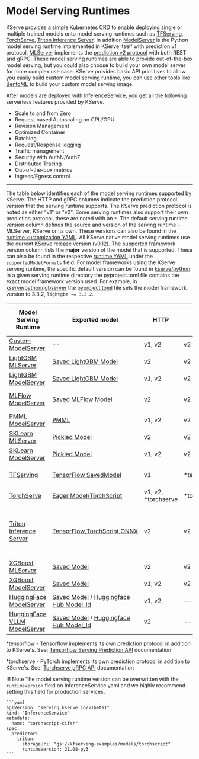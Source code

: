# Model Serving Runtimes

KServe provides a simple Kubernetes CRD to enable deploying single or multiple trained models onto model serving runtimes such as [TFServing](https://www.tensorflow.org/tfx/guide/serving),
[TorchServe](https://pytorch.org/serve/server.html), [Triton Inference Server](https://docs.nvidia.com/deeplearning/triton-inference-server/user-guide/docs).
In addition [ModelServer](https://github.com/kserve/kserve/tree/master/python/kserve/kserve) is the Python model serving runtime implemented in KServe itself with prediction v1 protocol,
[MLServer](https://github.com/SeldonIO/MLServer) implements the [prediction v2 protocol](https://github.com/kserve/kserve/tree/master/docs/predict-api/v2) with both REST and gRPC.
These model serving runtimes are able to provide out-of-the-box model serving, but you could also choose to build your own model server for more complex use case.
KServe provides basic API primitives to allow you easily build custom model serving runtime, you can use other tools like [BentoML](https://docs.bentoml.org/en/latest) to build your custom model serving image.

After models are deployed with InferenceService, you get all the following serverless features provided by KServe.

- Scale to and from Zero
- Request based Autoscaling on CPU/GPU
- Revision Management
- Optimized Container
- Batching
- Request/Response logging
- Traffic management
- Security with AuthN/AuthZ
- Distributed Tracing
- Out-of-the-box metrics
- Ingress/Egress control


---

The table below identifies each of the model serving runtimes supported by KServe. The HTTP and gRPC columns indicate the prediction protocol version that the serving runtime supports.
The KServe prediction protocol is noted as either "v1" or "v2". Some serving runtimes also support their own prediction protocol, these are noted with an `*`. 
The default serving runtime version column defines the source and version of the serving runtime - MLServer, KServe or its own. 
These versions can also be found in the [runtime kustomization YAML](https://github.com/kserve/kserve/blob/master/config/runtimes/kustomization.yaml). 
All KServe native model serving runtimes use the current KServe release version (v0.12). The supported framework version column lists the **major** version of the model that is supported. 
These can also be found in the respective [runtime YAML](https://github.com/kserve/kserve/tree/master/config/runtimes) under the `supportedModelFormats` field. 
For model frameworks using the KServe serving runtime, the specific default version can be found in [kserve/python](https://github.com/kserve/kserve/tree/master/python). 
In a given serving runtime directory the pyproject.toml file contains the exact model framework version used. For example, in [kserve/python/lgbserver](https://github.com/kserve/kserve/tree/master/python/lgbserver) the [pyproject.toml](https://github.com/kserve/kserve/blob/master/python/lgbserver/pyproject.toml) file sets the model framework version to 3.3.2, `lightgbm ~= 3.3.2`.

| Model Serving Runtime                                                                                 | Exported model                                                                                                                                                                                 | HTTP                | gRPC        | Default Serving Runtime Version                                              | Supported Framework (Major) Version(s)                                                                                                                    | Examples                                          |
|-------------------------------------------------------------------------------------------------------|------------------------------------------------------------------------------------------------------------------------------------------------------------------------------------------------|---------------------|-------------|------------------------------------------------------------------------------|-----------------------------------------------------------------------------------------------------------------------------------------------------------|---------------------------------------------------|
| [Custom ModelServer](https://github.com/kserve/kserve/tree/master/python/kserve/kserve)               | --                                                                                                                                                                                             | v1, v2              | v2          | --                                                                           | --                                                                                                                                                        | [Custom Model](custom/custom_model/README.md)     |
| [LightGBM MLServer](https://mlserver.readthedocs.io/en/latest/runtimes/lightgbm.html)                 | [Saved LightGBM Model](https://lightgbm.readthedocs.io/en/latest/pythonapi/lightgbm.Booster.html#lightgbm.Booster.save_model)                                                                  | v2                  | v2          | v1.3.2 (MLServer)                                                            | 3                                                                                                                                                         | [LightGBM Iris V2](./lightgbm/README.md)          |
| [LightGBM ModelServer](https://github.com/kserve/kserve/tree/master/python/lgbserver)                 | [Saved LightGBM Model](https://lightgbm.readthedocs.io/en/latest/pythonapi/lightgbm.Booster.html#lightgbm.Booster.save_model)                                                                  | v1, v2              | v2          | v0.12 (KServe)                                                               | 3                                                                                                                                                         | [LightGBM Iris](./lightgbm/README.md)             |
| [MLFlow ModelServer](https://docs.seldon.io/projects/seldon-core/en/latest/servers/mlflow.html)       | [Saved MLFlow Model](https://www.mlflow.org/docs/latest/python_api/mlflow.sklearn.html#mlflow.sklearn.save_model)                                                                              | v2                  | v2          | v1.3.2 (MLServer)                                                            | 1                                                                                                                                                         | [MLFLow wine-classifier](./mlflow/v2/README.md)   |
| [PMML ModelServer](https://github.com/kserve/kserve/tree/master/python/pmmlserver)                    | [PMML](http://dmg.org/pmml/v4-4-1/GeneralStructure.html)                                                                                                                                       | v1, v2              | v2          | v0.12 (KServe)                                                               | 3, 4 ([PMML4.4.1](https://github.com/autodeployai/pypmml))                                                                                                | [SKLearn PMML](./pmml/README.md)                  |
| [SKLearn MLServer](https://github.com/SeldonIO/MLServer)                                              | [Pickled Model](https://scikit-learn.org/stable/modules/model_persistence.html)                                                                                                                | v2                  | v2          | v1.3.2 (MLServer)                                                            | 1                                                                                                                                                         | [SKLearn Iris V2](./sklearn/v2/README.md)         |
| [SKLearn ModelServer](https://github.com/kserve/kserve/tree/master/python/sklearnserver)              | [Pickled Model](https://scikit-learn.org/stable/modules/model_persistence.html)                                                                                                                | v1, v2              | v2          | v0.12 (KServe)                                                               | 1.3                                                                                                                                                       | [SKLearn Iris](./sklearn/v2/README.md)            |
| [TFServing](https://www.tensorflow.org/tfx/guide/serving)                                             | [TensorFlow SavedModel](https://www.tensorflow.org/guide/saved_model)                                                                                                                          | v1                  | *tensorflow | 2.6.2 ([TFServing Versions](https://github.com/tensorflow/serving/releases)) | 2                                                                                                                                                         | [TensorFlow flower](./tensorflow/README.md)       |
| [TorchServe](https://pytorch.org/serve/server.html)                                                   | [Eager Model/TorchScript](https://pytorch.org/docs/master/generated/torch.save.html)                                                                                                           | v1, v2, *torchserve | *torchserve | 0.8.2 (TorchServe)                                                           | 2                                                                                                                                                         | [TorchServe mnist](./torchserve/README.md)        |
| [Triton Inference Server](https://github.com/triton-inference-server/server)                          | [TensorFlow,TorchScript,ONNX](https://github.com/triton-inference-server/server/blob/r21.09/docs/model_repository.md)                                                                          | v2                  | v2          | 23.05-py3 (Triton)                                                           | 8 (TensoRT), 1, 2 (TensorFlow), 2 (PyTorch), 2 (Triton) [Compatibility Matrix](https://docs.nvidia.com/deeplearning/frameworks/support-matrix/index.html) | [Torchscript cifar](triton/torchscript/README.md) |
| [XGBoost MLServer](https://github.com/SeldonIO/MLServer)                                              | [Saved Model](https://xgboost.readthedocs.io/en/latest/tutorials/saving_model.html)                                                                                                            | v2                  | v2          | v1.3.2 (MLServer)                                                            | 1                                                                                                                                                         | [XGBoost Iris V2](./xgboost/README.md)            |
| [XGBoost ModelServer](https://github.com/kserve/kserve/tree/master/python/xgbserver)                  | [Saved Model](https://xgboost.readthedocs.io/en/latest/tutorials/saving_model.html)                                                                                                            | v1, v2              | v2          | v0.12 (KServe)                                                               | 1                                                                                                                                                         | [XGBoost Iris](./xgboost/README.md)               |
| [HuggingFace ModelServer](https://github.com/kserve/kserve/tree/master/python/huggingfaceserver)      | [Saved Model](https://huggingface.co/docs/transformers/v4.39.2/en/main_classes/model#transformers.PreTrainedModel.save_pretrained) / [Huggingface Hub Model_Id](https://huggingface.co/models) | v1, v2              | --          | v0.12 (KServe)                                                               | 4 ([Transformers](https://pypi.org/project/transformers/4.37.2/))                                                                                         | --                                                | 
| [HuggingFace VLLM ModelServer](https://github.com/kserve/kserve/tree/master/python/huggingfaceserver) | [Saved Model](https://huggingface.co/docs/transformers/v4.39.2/en/main_classes/model#transformers.PreTrainedModel.save_pretrained) / [Huggingface Hub Model_Id](https://huggingface.co/models) | v2                  | --          | v0.12 (KServe)                                                               | 0 ([Vllm](https://pypi.org/project/vllm/0.2.7/))                                                                                                          | --                                                | 



*tensorflow - Tensorflow implements its own prediction protocol in addition to KServe's. See: [Tensorflow Serving Prediction API](https://github.com/tensorflow/serving/blob/master/tensorflow_serving/apis/prediction_service.proto) documentation

*torchserve - PyTorch implements its own prediction protocol in addition to KServe's. See: [Torchserve gRPC API](https://pytorch.org/serve/grpc_api.html#) documentation

!!! Note
    The model serving runtime version can be overwritten with the `runtimeVersion` field on InferenceService yaml and we highly recommend
    setting this field for production services.

    ```yaml
    apiVersion: "serving.kserve.io/v1beta1"
    kind: "InferenceService"
    metadata:
      name: "torchscript-cifar"
    spec:
      predictor:
        triton:
          storageUri: "gs://kfserving-examples/models/torchscript"
          runtimeVersion: 21.08-py3
    ```
